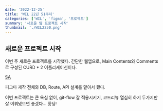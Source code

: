 ```yaml
---
date: '2022-12-25'
title: 'WIL 22년 51주차'
categories: ['WIL', 'figma', '프로젝트']
summary: '새로운 팀 프로젝트 시작'
thumbnail: './WIL2250.png'
---
```


## 새로운 프로젝트 시작

이번 주 새로운 프로젝트를 시작했다.
간단한 웹앱으로, Main Contents와 Comments로 구성된 CURD \* 2 어플리케이션이다.

[SA](https://www.notion.so/jeremy-kr/5a01d6017a9f41df80d1157ac39c999d)

피그마 제작 전체와 DB, Route, API 설계를 맡아서 했다.

이번 프로젝트는 큰 욕심 없이, git-flow 잘 적용시키기, 코드리뷰 열심히 하기 두가지만 잘 이뤄냈으면 좋겠다... 홧팅!
